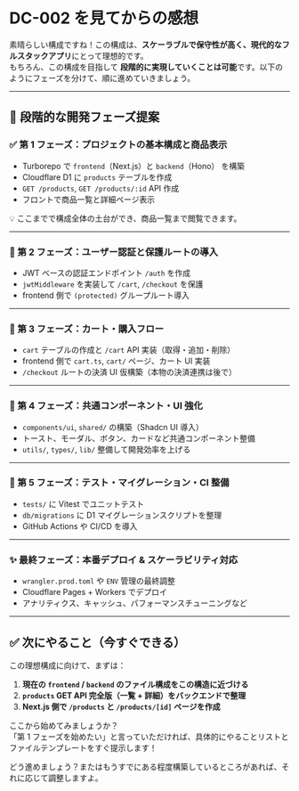 # DC-002 を見てからの感想

素晴らしい構成ですね！この構成は、**スケーラブルで保守性が高く、現代的なフルスタックアプリ**にとって理想的です。  
もちろん、この構成を目指して **段階的に実現していくことは可能**です。以下のようにフェーズを分けて、順に進めていきましょう。

---

## 🔧 段階的な開発フェーズ提案

### ✅ 第 1 フェーズ：プロジェクトの基本構成と商品表示

- Turborepo で `frontend`（Next.js）と `backend`（Hono） を構築
- Cloudflare D1 に `products` テーブルを作成
- `GET /products`, `GET /products/:id` API 作成
- フロントで商品一覧と詳細ページ表示

💡 ここまでで構成全体の土台ができ、商品一覧まで閲覧できます。

---

### 🔐 第 2 フェーズ：ユーザー認証と保護ルートの導入

- JWT ベースの認証エンドポイント `/auth` を作成
- `jwtMiddleware` を実装して `/cart`, `/checkout` を保護
- frontend 側で `(protected)` グループルート導入

---

### 🛒 第 3 フェーズ：カート・購入フロー

- `cart` テーブルの作成と `/cart` API 実装（取得・追加・削除）
- frontend 側で `cart.ts`, `cart/` ページ、カート UI 実装
- `/checkout` ルートの決済 UI 仮構築（本物の決済連携は後で）

---

### 🧰 第 4 フェーズ：共通コンポーネント・UI 強化

- `components/ui`, `shared/` の構築（Shadcn UI 導入）
- トースト、モーダル、ボタン、カードなど共通コンポーネント整備
- `utils/`, `types/`, `lib/` 整備して開発効率を上げる

---

### 🧪 第 5 フェーズ：テスト・マイグレーション・CI 整備

- `tests/` に Vitest でユニットテスト
- `db/migrations` に D1 マイグレーションスクリプトを整理
- GitHub Actions や CI/CD を導入

---

### ✨ 最終フェーズ：本番デプロイ & スケーラビリティ対応

- `wrangler.prod.toml` や `ENV` 管理の最終調整
- Cloudflare Pages + Workers でデプロイ
- アナリティクス、キャッシュ、パフォーマンスチューニングなど

---

## ✅ 次にやること（今すぐできる）

この理想構成に向けて、まずは：

1. **現在の `frontend` / `backend` のファイル構成をこの構造に近づける**
2. **`products` GET API 完全版（一覧 + 詳細）をバックエンドで整理**
3. **Next.js 側で `/products` と `/products/[id]` ページを作成**

ここから始めてみましょうか？  
「第 1 フェーズを始めたい」と言っていただければ、具体的にやることリストとファイルテンプレートをすぐ提示します！

どう進めましょう？またはもうすでにある程度構築しているところがあれば、それに応じて調整しますよ。
